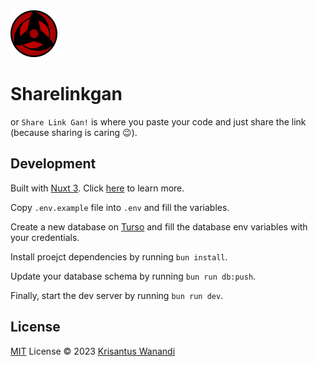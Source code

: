 <img src="./public/logo.svg" alt="Sharelinkgan" width="75" />

# Sharelinkgan

or `Share Link Gan!` is where you paste your code and just share the link (because sharing is caring :wink:).

## Development

Built with [Nuxt 3](https://nuxt.com). Click [here](https://nuxt.com/docs/getting-started/introduction) to learn more.

Copy `.env.example` file into `.env` and fill the variables.

Create a new database on [Turso](https://turso.tech/) and fill the database env variables with your credentials.

Install proejct dependencies by running `bun install`.

Update your database schema by running `bun run db:push`.

Finally, start the dev server by running `bun run dev`.

## License

[MIT](https://opensource.org/licenses/MIT) License © 2023 [Krisantus Wanandi](https://github.com/krisantuswanandi)
